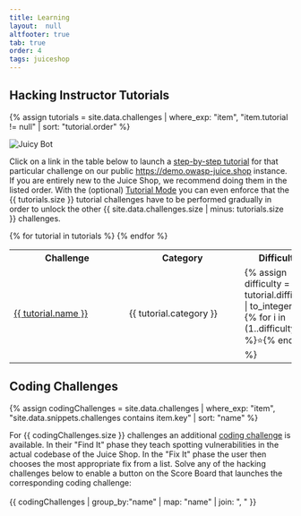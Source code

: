 ```yaml
---
title: Learning
layout:  null
altfooter: true
tab: true
order: 4
tags: juiceshop
---
```


## Hacking Instructor Tutorials

{% assign tutorials = site.data.challenges | where_exp: "item", "item.tutorial != null" | sort: "tutorial.order" %}

![Juicy Bot](https://raw.githubusercontent.com/juice-shop/juice-shop/master/frontend/src/assets/public/images/JuicyBot_MedicalMask.png)

Click on a link in the table below to launch a
[step-by-step tutorial](https://pwning.owasp-juice.shop/part1/challenges.html#hacking-instructor)
for that particular challenge on our public
<https://demo.owasp-juice.shop> instance. If you are entirely new to the
Juice Shop, we recommend doing them in the listed order. With the
(optional)
[Tutorial Mode](https://pwning.owasp-juice.shop/part1/challenges.html#tutorial-mode)
you can even enforce that the {{ tutorials.size }} tutorial challenges
have to be performed gradually in order to unlock the other {{
site.data.challenges.size | minus: tutorials.size }} challenges.

<table>
  <tr>
    <th>Challenge</th>
    <th>Category</th>
    <th>Difficulty</th>
  </tr>
  {% for tutorial in tutorials %}
  <tr>
    <td style="min-width: 190px"><a href="https://demo.owasp-juice.shop/#/hacking-instructor?challenge={{ tutorial.name }}" target="_blank">{{ tutorial.name }}</a></td>
    <td style="min-width: 190px">{{ tutorial.category }}</td>
    <td style="min-width: 100px">
    {% assign difficulty = tutorial.difficulty | to_integer %}
    {% for i in (1..difficulty) %}⭐{% endfor %}
    </td>
  </tr>
  {% endfor %}
</table>

## Coding Challenges

{% assign codingChallenges = site.data.challenges | where_exp: "item", "site.data.snippets.challenges contains item.key" | sort: "name" %}

For {{ codingChallenges.size }} challenges an additional [coding challenge](https://pwning.owasp-juice.shop/part1/challenges.html#coding-challenges) is available. In their "Find It" phase they teach
spotting vulnerabilities in the actual codebase of the Juice Shop. In the "Fix It" phase the user then chooses the most appropriate
fix from a list. Solve any of the hacking challenges below to enable a button on the Score Board that launches the corresponding
coding challenge:
<br><br>
{{ codingChallenges | group_by:"name" | map: "name" | join: ", " }}
